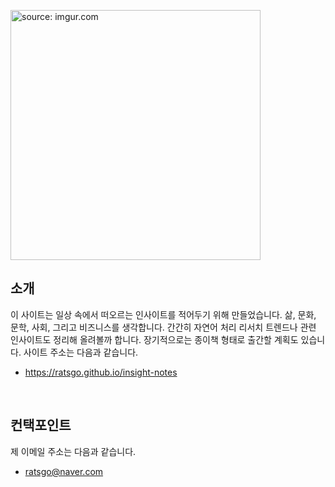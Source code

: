 <a href="https://imgur.com/hMDTXr7"><img src="https://i.imgur.com/hMDTXr7.png" width="400" title="source: imgur.com" /></a>

## 소개

이 사이트는 일상 속에서 떠오르는 인사이트를 적어두기 위해 만들었습니다. 삶, 문화, 문학, 사회, 그리고 비즈니스를 생각합니다. 간간히 자연어 처리 리서치 트렌드나 관련 인사이트도 정리해 올려볼까 합니다. 장기적으로는 종이책 형태로 출간할 계획도 있습니다. 사이트 주소는 다음과 같습니다.

- https://ratsgo.github.io/insight-notes

<br>

## 컨택포인트

제 이메일 주소는 다음과 같습니다.

- ratsgo@naver.com
